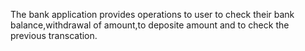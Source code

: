 The bank application provides operations to user to check their bank balance,withdrawal of amount,to deposite amount and to check the previous transcation.
